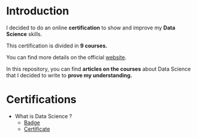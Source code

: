 # Introduction

I decided to do an online **certification** to show and improve my **Data Science** skills. 

This certification is divided in **9 courses.**

You can find more details on the official [website](https://www.coursera.org/professional-certificates/ibm-data-science#courses).

In this repository, you can find **articles on the courses** about Data Science that I decided to write to **prove my understanding.**

# Certifications

- What is Data Science ? 
  - [Badge](https://www.youracclaim.com/badges/556b1691-c4d2-4363-82a5-19fb9d8b9355/linked_in_profile)
  - [Certificate](https://www.coursera.org/account/accomplishments/certificate/SASU993DGJ96)
